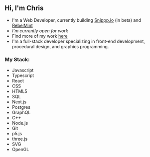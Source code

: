 ## Hi, I'm Chris

- I'm a Web Developer, currently building [Snippp.io](https://snippp.io) (in beta) and [RebelMint](https://github.com/RebelMint/Rebelmint)
- _I'm currently open for work_
- Find more of my work [here](https://chrismccully.com)
- I'm a full-stack developer specializing in front-end development, procedural design, and graphics programming.

### My Stack:
- Javascript
- Typescript
- React
- CSS
- HTML5
- SQL
- Next.js
- Postgres
- GraphQL
- C++
- Node.js
- Git
- p5.js
- three.js
- SVG
- OpenGL
